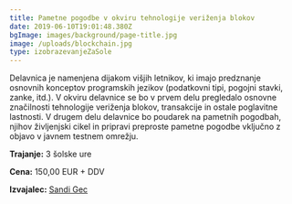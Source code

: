```yaml
---
title: Pametne pogodbe v okviru tehnologije veriženja blokov
date: 2019-06-10T19:01:48.380Z
bgImage: images/background/page-title.jpg
image: /uploads/blockchain.jpg
type: izobrazevanjeZaSole
---
```

Delavnica je namenjena dijakom višjih letnikov, ki imajo predznanje osnovnih konceptov programskih jezikov (podatkovni tipi, pogojni stavki, zanke, itd.). V okviru delavnice se bo v prvem delu pregledalo osnovne značilnosti tehnologije veriženja blokov, transakcije in ostale poglavitne lastnosti. V drugem delu delavnice bo poudarek na pametnih pogodbah, njihov življenjski cikel in pripravi preproste pametne pogodbe vključno z objavo v javnem testnem omrežju.

**Trajanje:** 3 šolske ure

**Cena:** 150,00 EUR + DDV

**Izvajalec:** [Sandi Gec](/izvajalci/sandi-gec/)
